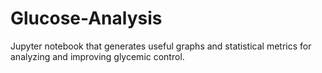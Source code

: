 # Glucose-Analysis
Jupyter notebook that generates useful graphs and statistical metrics for analyzing and improving glycemic control. 

